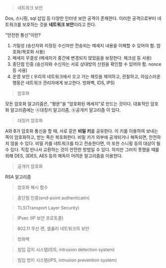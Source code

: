 
> 네트워크 보안

Dos, 스니핑, sql 삽입 등 다양한 인터넷 보안 공격이 존재한다.
이러한 공격으로부터 네트워크를 보호하는 것을 **네트워크 보안**이라고 한다.

"안전한 통신"이란? 

1. 기밀성 (송신자와 지정된 수신자만 전송되는 메세지 내용을 이해할 수 있어야 함. 암호화/복호화 사용)
2. 메세지 무결성 (메세지가 중간에 변경되지 않았음을 보장한다. 체크섬 등 사용)
3. 종단점 인증 (송신자와 수신자는 서로 상대방의 신원을 확인할 수 있어야 함. nonce 등 사용)
4. 운영 보안 ( 우리의 네트워크에서 오고 가는 패킷을 제어하고, 관찰하고, 의심스러운 행동은 네트워크 관리자에게 보고한다. 방화벽, IDS, IPS)

> 암호화

모든 암호화 알고리즘은, "평문"을 "암호화된 메세지"로 만드는 것이다.
대표적인 암호화 알고리즘에는
ⓐ대칭키 알고리즘, ⓑ공개키 알고리즘
이 있다. 


> 대칭키 암호화

A와 B가 암호화 통신을 할 때, 서로 같은 **비밀 키**를 공유한다.
이 키를 이용하여 보내는 쪽이 암호화하고, 받는 쪽은 복호화한다.
비밀 키가 외부에 공개되거나 해독되면, 안전하지 않을 수 있다.
비밀 키를 네트워크를 타고 전송한다면, 이 또한 스니핑 등의 대상이 될 수 있다.
직접 만나서 교환하는 것이 안전한 방법일 수 있다.
하지만 그러지 못했을 때를 위해 DES, 3DES, AES 등의 해독이 어려운 알고리즘을 이용한다.


> 공개키 암호화

RSA 알고리즘


> 암호화 해시 함수


> 종단점 인증(end-point authenticatin)


> TLS(Transport Layer Security)


> IPsec (IP 보안 프로토콜)


> 802.11 무선 랜, 셀룰러 네트워크의 보안

> 방화벽


> 침입 감지 시스템(IDS, intrusion detection system)


> 침입 방지 시스템(IPS, intrusion prevention system)

